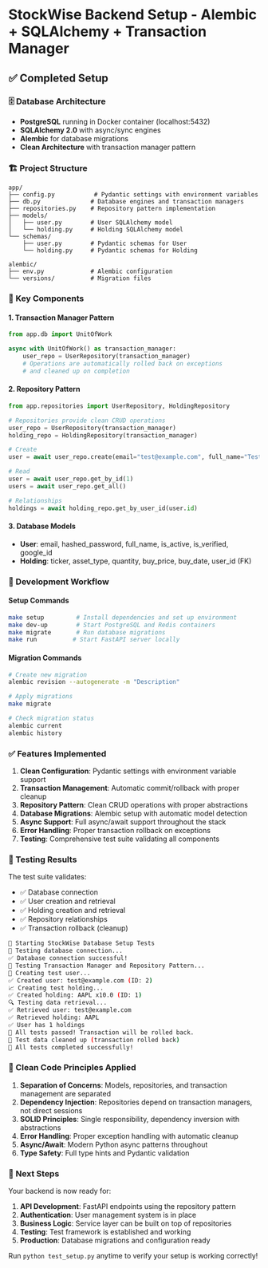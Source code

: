 # StockWise Backend Setup - Alembic + SQLAlchemy + Transaction Manager

## ✅ Completed Setup

### 🗄️ Database Architecture
- **PostgreSQL** running in Docker container (localhost:5432)
- **SQLAlchemy 2.0** with async/sync engines
- **Alembic** for database migrations
- **Clean Architecture** with transaction manager pattern

### 🏗️ Project Structure

```
app/
├── config.py           # Pydantic settings with environment variables
├── db.py              # Database engines and transaction managers
├── repositories.py    # Repository pattern implementation
├── models/
│   ├── user.py        # User SQLAlchemy model
│   └── holding.py     # Holding SQLAlchemy model
└── schemas/
    ├── user.py        # Pydantic schemas for User
    └── holding.py     # Pydantic schemas for Holding

alembic/
├── env.py             # Alembic configuration
└── versions/          # Migration files
```

### 🔧 Key Components

#### 1. Transaction Manager Pattern
```python
from app.db import UnitOfWork

async with UnitOfWork() as transaction_manager:
    user_repo = UserRepository(transaction_manager)
    # Operations are automatically rolled back on exceptions
    # and cleaned up on completion
```

#### 2. Repository Pattern
```python
from app.repositories import UserRepository, HoldingRepository

# Repositories provide clean CRUD operations
user_repo = UserRepository(transaction_manager)
holding_repo = HoldingRepository(transaction_manager)

# Create
user = await user_repo.create(email="test@example.com", full_name="Test User")

# Read
user = await user_repo.get_by_id(1)
users = await user_repo.get_all()

# Relationships
holdings = await holding_repo.get_by_user_id(user.id)
```

#### 3. Database Models
- **User**: email, hashed_password, full_name, is_active, is_verified, google_id
- **Holding**: ticker, asset_type, quantity, buy_price, buy_date, user_id (FK)

### 🚀 Development Workflow

#### Setup Commands
```bash
make setup         # Install dependencies and set up environment
make dev-up        # Start PostgreSQL and Redis containers
make migrate       # Run database migrations
make run          # Start FastAPI server locally
```

#### Migration Commands
```bash
# Create new migration
alembic revision --autogenerate -m "Description"

# Apply migrations
make migrate

# Check migration status
alembic current
alembic history
```

### ✅ Features Implemented

1. **Clean Configuration**: Pydantic settings with environment variable support
2. **Transaction Management**: Automatic commit/rollback with proper cleanup
3. **Repository Pattern**: Clean CRUD operations with proper abstractions
4. **Database Migrations**: Alembic setup with automatic model detection
5. **Async Support**: Full async/await support throughout the stack
6. **Error Handling**: Proper transaction rollback on exceptions
7. **Testing**: Comprehensive test suite validating all components

### 🧪 Testing Results

The test suite validates:
- ✅ Database connection
- ✅ User creation and retrieval
- ✅ Holding creation and retrieval
- ✅ Repository relationships
- ✅ Transaction rollback (cleanup)

```bash
🚀 Starting StockWise Database Setup Tests
🔌 Testing database connection...
✅ Database connection successful!
🧪 Testing Transaction Manager and Repository Pattern...
📝 Creating test user...
✅ Created user: test@example.com (ID: 2)
📈 Creating test holding...
✅ Created holding: AAPL x10.0 (ID: 1)
🔍 Testing data retrieval...
✅ Retrieved user: test@example.com
✅ Retrieved holding: AAPL
✅ User has 1 holdings
🎉 All tests passed! Transaction will be rolled back.
🧹 Test data cleaned up (transaction rolled back)
🎊 All tests completed successfully!
```

### 🎯 Clean Code Principles Applied

1. **Separation of Concerns**: Models, repositories, and transaction management are separated
2. **Dependency Injection**: Repositories depend on transaction managers, not direct sessions
3. **SOLID Principles**: Single responsibility, dependency inversion with abstractions
4. **Error Handling**: Proper exception handling with automatic cleanup
5. **Async/Await**: Modern Python async patterns throughout
6. **Type Safety**: Full type hints and Pydantic validation

### 🔄 Next Steps

Your backend is now ready for:
1. **API Development**: FastAPI endpoints using the repository pattern
2. **Authentication**: User management system is in place
3. **Business Logic**: Service layer can be built on top of repositories
4. **Testing**: Test framework is established and working
5. **Production**: Database migrations and configuration ready

Run `python test_setup.py` anytime to verify your setup is working correctly!
